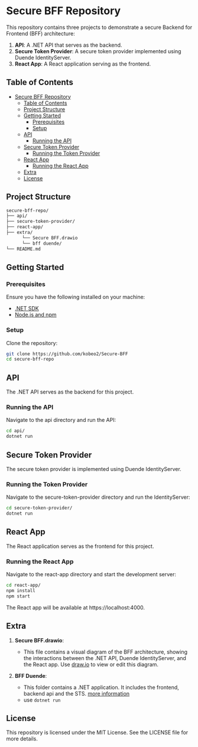 # Secure BFF Repository 

This repository contains three projects to demonstrate a secure Backend for Frontend (BFF) architecture:

1. **API**: A .NET API that serves as the backend.
2. **Secure Token Provider**: A secure token provider implemented using Duende IdentityServer.
3. **React App**: A React application serving as the frontend.

## Table of Contents

- [Secure BFF Repository](#secure-bff-repository)
  - [Table of Contents](#table-of-contents)
  - [Project Structure](#project-structure)
  - [Getting Started](#getting-started)
    - [Prerequisites](#prerequisites)
    - [Setup](#setup)
  - [API](#api)
    - [Running the API](#running-the-api)
  - [Secure Token Provider](#secure-token-provider)
    - [Running the Token Provider](#running-the-token-provider)
  - [React App](#react-app)
    - [Running the React App](#running-the-react-app)
  - [Extra](#extra)
  - [License](#license)

## Project Structure

```sh
secure-bff-repo/
├── api/
├── secure-token-provider/
├── react-app/
├── extra/
      └── Secure BFF.drawio
      └── bff duende/
└── README.md
```

## Getting Started

### Prerequisites

Ensure you have the following installed on your machine:

- [.NET SDK](https://dotnet.microsoft.com/download)
- [Node.js and npm](https://nodejs.org/)

### Setup

Clone the repository:

```sh
git clone https://github.com/kobeo2/Secure-BFF
cd secure-bff-repo
```

## API

The .NET API serves as the backend for this project.

### Running the API
Navigate to the api directory and run the API:

```sh
cd api/
dotnet run
```

## Secure Token Provider
The secure token provider is implemented using Duende IdentityServer.

### Running the Token Provider
Navigate to the secure-token-provider directory and run the IdentityServer:

```sh
cd secure-token-provider/
dotnet run
```

## React App
The React application serves as the frontend for this project.

### Running the React App
Navigate to the react-app directory and start the development server:

```sh
cd react-app/
npm install
npm start
```

The React app will be available at https://localhost:4000.

## Extra

1. **Secure BFF.drawio**:
   - This file contains a visual diagram of the BFF architecture, showing the interactions between the .NET API, Duende IdentityServer, and the React app. Use [draw.io](https://app.diagrams.net/) to view or edit this diagram.

2. **BFF Duende**:
   - This folder contains a .NET application. It includes the frontend, backend api and the STS. [more information](https://docs.duendesoftware.com/identityserver/v7/bff/)
   - use `dotnet run`

   

## License
This repository is licensed under the MIT License. See the LICENSE file for more details.

